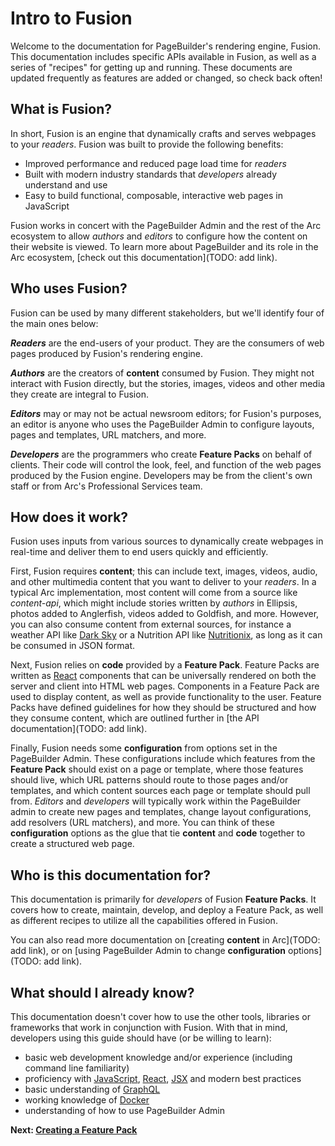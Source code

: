 # Intro to Fusion
Welcome to the documentation for PageBuilder's rendering engine, Fusion. This documentation includes specific APIs available in Fusion, as well as a series of "recipes" for getting up and running. These documents are updated frequently as features are added or changed, so check back often!

## What is Fusion?
In short, Fusion is an engine that dynamically crafts and serves webpages to your *readers*. Fusion was built to provide the following benefits:

- Improved performance and reduced page load time for *readers*
- Built with modern industry standards that *developers* already understand and use
- Easy to build functional, composable, interactive web pages in JavaScript

Fusion works in concert with the PageBuilder Admin and the rest of the Arc ecosystem to allow *authors* and *editors* to configure how the content on their website is viewed. To learn more about PageBuilder and its role in the Arc ecosystem, [check out this documentation](TODO: add link).

## Who uses Fusion?
Fusion can be used by many different stakeholders, but we'll identify four of the main ones below:

***Readers*** are the end-users of your product. They are the consumers of web pages produced by Fusion's rendering engine.

***Authors*** are the creators of **content** consumed by Fusion. They might not interact with Fusion directly, but the stories, images, videos and other media they create are integral to Fusion.

***Editors*** may or may not be actual newsroom editors; for Fusion's purposes, an editor is anyone who uses the PageBuilder Admin to configure layouts, pages and templates, URL matchers, and more.

***Developers*** are the programmers who create **Feature Packs** on behalf of clients. Their code will control the look, feel, and function of the web pages produced by the Fusion engine. Developers may be from the client's own staff or from Arc's Professional Services team.

## How does it work?
Fusion uses inputs from various sources to dynamically create webpages in real-time and deliver them to end users quickly and efficiently.

First, Fusion requires **content**; this can include text, images, videos, audio, and other multimedia content that you want to deliver to your *readers*. In a typical Arc implementation, most content will come from a source like *content-api*, which might include stories written by *authors* in Ellipsis, photos added to Anglerfish, videos added to Goldfish, and more. However, you can also consume content from external sources, for instance a weather API like [Dark Sky](https://darksky.net/dev) or a Nutrition API like [Nutritionix](https://www.nutritionix.com/business/api), as long as it can be consumed in JSON format.

Next, Fusion relies on **code** provided by a **Feature Pack**. Feature Packs are written as [React](https://reactjs.org/) components that can be universally rendered on both the server and client into HTML web pages. Components in a Feature Pack are used to display content, as well as provide functionality to the user. Feature Packs have defined guidelines for how they should be structured and how they consume content, which are outlined further in [the API documentation](TODO: add link).

Finally, Fusion needs some **configuration** from options set in the PageBuilder Admin. These configurations include which features from the **Feature Pack** should exist on a page or template, where those features should live, which URL patterns should route to those pages and/or templates, and which content sources each page or template should pull from. *Editors* and *developers* will typically work within the PageBuilder admin to create new pages and templates, change layout configurations, add resolvers (URL matchers), and more. You can think of these **configuration** options as the glue that tie **content** and **code** together to create a structured web page.

## Who is this documentation for?
This documentation is primarily for *developers* of Fusion **Feature Packs**. It covers how to create, maintain, develop, and deploy a Feature Pack, as well as different recipes to utilize all the capabilities offered in Fusion. 

You can also read more documentation on [creating **content** in Arc](TODO: add link), or on [using PageBuilder Admin to change **configuration** options](TODO: add link).

## What should I already know?

This documentation doesn't cover how to use the other tools, libraries or frameworks that work in conjunction with Fusion. With that in mind, developers using this guide should have (or be willing to learn):

- basic web development knowledge and/or experience (including command line familiarity)
- proficiency with [JavaScript](https://developer.mozilla.org/en-US/docs/Web/javascript), [React](https://reactjs.org/docs/getting-started.html), [JSX](https://reactjs.org/docs/introducing-jsx.html) and modern best practices
- basic understanding of [GraphQL](https://graphql.org/)
- working knowledge of [Docker](https://docs.docker.com/)
- understanding of how to use PageBuilder Admin

**Next: [Creating a Feature Pack](./creating-feature-pack.md)**
